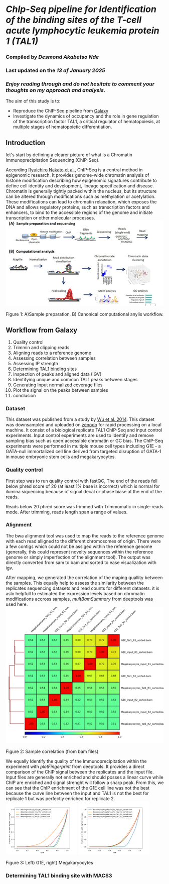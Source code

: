 # *ChIp-Seq pipeline for Identification of the binding sites of the T-cell acute lymphocytic leukemia protein 1 (TAL1)*

### Compiled by *Desmond Akabetso Nde*
### Last updated on the *13 of January 2025*
### *Enjoy reading through and do not hesitate to comment your thoughts on my approach and analysis.*

The aim of this study is to:
- Reproduce the ChIP-Seq pipeline from [Galaxy](https://training.galaxyproject.org/training-material/topics/epigenetics/tutorials/tal1-binding-site-identification/tutorial.html)
- Investigate the dynamics of occupancy and the role in gene regulation of the transcription factor TAL1, a critical regulator of hematopoiesis, at multiple stages of hematopoietic differentiation. 

## Introduction
let's start by defining a clearer picture of what is a Chromatin Immunoprecipitation Sequencing (ChIP-Seq).

According [Ryuichiro Nakato et al.](https://www.sciencedirect.com/science/article/pii/S1046202320300591?via%3Dihub), ChIP-Seq is a central method in epigenomic research. It provides genome-wide chromatin analysis of histone modification describing how epigenomic signatures contribute to define cell identity and development, lineage specification and disease. Chromatin is generally tightly packed within the nucleus, but its structure can be altered through modifications such as methylation or acetylation. These modifications can lead to chromatin relaxation, which exposes the DNA and allows regulatory proteins, such as transcription factors and enhancers, to bind to the accessible regions of the genome and initiate transcription or other molecular processes.
![ChIP-Seq workflow](chipseq.png)

Figure 1: A)Sample preparation, B) Canonical computational anylis workflow.



## Workflow from Galaxy
1. Quality control
2. Trimmin and clipping reads
3. Aligning reads to a reference genome
4. Assessing correlation between samples
5. Assessing IP strength
6. Determining TAL1 binding sites
7. Inspection of peaks and aligned data (IGV)
8. Identifying unique and common TAL1 peaks between stages
9. Generating Input normalized coverage files
10. Plot the signal on the peaks between samples
11. conclusion

### Dataset
This dataset was published from a study by [Wu et al. 2014](https://genome.cshlp.org/content/24/12/1945). This dataset was downsampled and uploaded on [zenodo](https://zenodo.org/records/197100) for rapid processing on a local machine. It consist of a biological replicate TAL1 ChIP-Seq and input control experiments. Input control experiments are used to Identify and remove sampling bias such as open|accessible chromatin or GC bias. 
The ChIP-Seq experiments were performed in multiple mouse cell types including G1E - a GATA-null immortalized cell line derived from targeted disruption of GATA-1 in mouse embryonic stem cells and megakaryocytes. 

### Quality control
First step was to run quality control with fastQC, The end of the reads fell below phred score of 20 (at least 1% base is incorrect) which is normal for ilumina siquencing because of signal decal or phase biase at the end of the reads.

Reads below 20 phred score was trimmed with Trimmomatic in single-reads mode. After trimming, reads length span a range of values. 

### Alignment

The bwa alignment tool was used to map the reads to the reference genome with each read alligned to the different chromosomes of origin. There were a few contigs which could not be assiged within the reference genome (generally, this could represent novelty sequences within the reference genome or simply imperfection of the alignment tool). The output was directly converted from sam to bam and sorted to ease visualization with igv. 

After mapping, we generated the correlation of the maping quallity between the samples. This equally help to assess the similarity between the replicates sequencing datasets and read counts for different datasets. it is aslo helpfull to estimated the expression levels based on chromatin modifications accross samples. *multBamSummary* from deeptools was used here.
![bam correlation](results/coverage_correlation.png)

Figure 2: Sample correlation (from bam files)

We equally Identify the quality of the Immunoprecipitation within the experiment with *plotFingerprint* from deeptools. It provides a direct comparison of the ChIP signal between the replicates and the input file. Input files are generally not enriched and should posses a linear curve while ChIP are enriched and signal strenght will follow a sharp peak. From this, we can see that the ChIP enrichment of the G1E cell line was not the best because the curve line between the input and TAL1 is not the best for replicate 1 but was perfectly enriched for replicate 2.
<img src="results/G1E_signal_strenght.png" width="45%" /> <img src="results/Megakaryocyte_G1E_signal_strenght.png" width="45%" />

Figure 3: Left) G1E, right) Megakaryocytes

### Determining TAL1 binding site with MACS3
